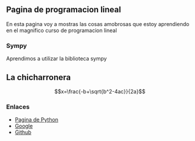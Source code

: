 <script src='https://cdnjs.cloudflare.com/ajax/libs/mathjax/2.7.5/MathJax.js?config=TeX-MML-AM_CHTML' async></script>



## Pagina de programacion lineal

En esta pagina voy a mostras las cosas amobrosas que estoy aprendiendo en el magnifico curso de programacion lineal

### Sympy
Aprendimos a utilizar la biblioteca sympy

## La chicharronera

$$x=\frac{-b+\sqrt{b^2-4ac}}{2a}$$

### Enlaces

- [Pagina de Python](https://www.python.org/)
- [Google](https://www.google.com/)
- [Github](https://github.com/Peperoni5000)

